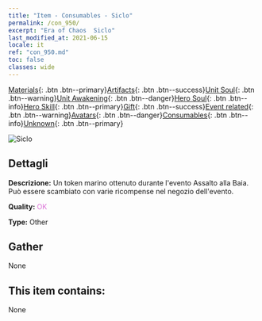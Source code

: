 ```yaml
---
title: "Item - Consumables - Siclo"
permalink: /con_950/
excerpt: "Era of Chaos  Siclo"
last_modified_at: 2021-06-15
locale: it
ref: "con_950.md"
toc: false
classes: wide
---
```

 [Materials](/ItemsIT/){: .btn .btn--primary}[Artifacts](/ItemsIT/Artifacts/){: .btn .btn--success}[Unit Soul](/ItemsIT/UnitSoul/){: .btn .btn--warning}[Unit Awakening](/ItemsIT/UnitAwakening/){: .btn .btn--danger}[Hero Soul](/ItemsIT/HeroSoul/){: .btn .btn--info}[Hero Skill](/ItemsIT/HeroSkill/){: .btn .btn--primary}[Gift](/ItemsIT/Gift/){: .btn .btn--success}[Event related](/ItemsIT/Events/){: .btn .btn--warning}[Avatars](/ItemsIT/Avatars/){: .btn .btn--danger}[Consumables](/ItemsIT/Consumables/){: .btn .btn--info}[Unknown](/ItemsIT/Unknown/){: .btn .btn--primary}

 ![Siclo](/images/t/i_40045.png)

## Dettagli
 **Descrizione:** Un token marino ottenuto durante l'evento Assalto alla Baia. Può essere scambiato con varie ricompense nel negozio dell'evento.

 **Quality:** <span style="color: #DA70D6">OK</span>

 **Type:** Other

## Gather

  None

## This item contains:

  None

